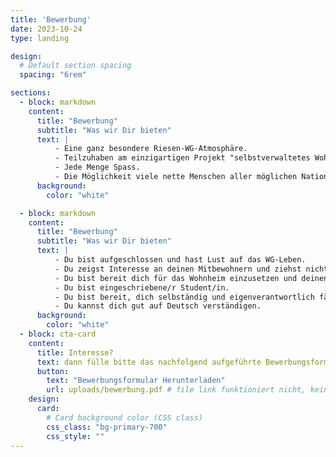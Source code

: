 ```yaml
---
title: 'Bewerbung'
date: 2023-10-24
type: landing

design:
  # Default section spacing
  spacing: "6rem"

sections:
  - block: markdown
    content:
      title: "Bewerbung"
      subtitle: "Was wir Dir bieten"
      text: |
          - Eine ganz besondere Riesen-WG-Atmosphäre.
          - Teilzuhaben am einzigartigen Projekt "selbstverwaltetes Wohnheim".
          - Jede Menge Spass.
          - Die Möglichkeit viele nette Menschen aller möglichen Nationalitäten und Konfessionen kennenzulernen.
      background:
        color: "white"

  - block: markdown
    content:
      title: "Bewerbung"
      subtitle: "Was wir Dir bieten"
      text: |
          - Du bist aufgeschlossen und hast Lust auf das WG-Leben.
          - Du zeigst Interesse an deinen Mitbewohnern und ziehst nicht nur dein eigenes Ding durch. Das T39 ist kein Hotel
          - Du bist bereit dich für das Wohnheim einzusetzen und deinen Anteil der regelmäßig anfallenden Hausarbeiten gerne und gewissenhaft zu übernehmen.
          - Du bist eingeschriebene/r Student/in.
          - Du bist bereit, dich selbständig und eigenverantwortlich fär das Haus zu engagieren, auch wenn dies über deine normalen Pflichten hinausgehen sollte. Das T39 lebt davon, dass sich jeder einbringt und auch mal mehr macht als unbedingt notwendig.
          - Du kannst dich gut auf Deutsch verständigen.
      background:
        color: "white"
  - block: cta-card
    content:
      title: Interesse?
      text: dann fülle bitte das nachfolgend aufgeführte Bewerbungsformular aus (nur mit dem, was du preisgeben möchtest). Wenn du möchtest, füge noch einen Lebenslauf an und schick uns bitte das Ganze an unsere E-Mailadresse hv@t39.rwth-aachen.de.
      button:
        text: "Bewerbungsformular Herunterladen"
        url: uploads/bewerbung.pdf # file link funktioniert nicht, keine Ahnung warum
    design:
      card:
        # Card background color (CSS class)
        css_class: "bg-primary-700"
        css_style: ""
---
```

